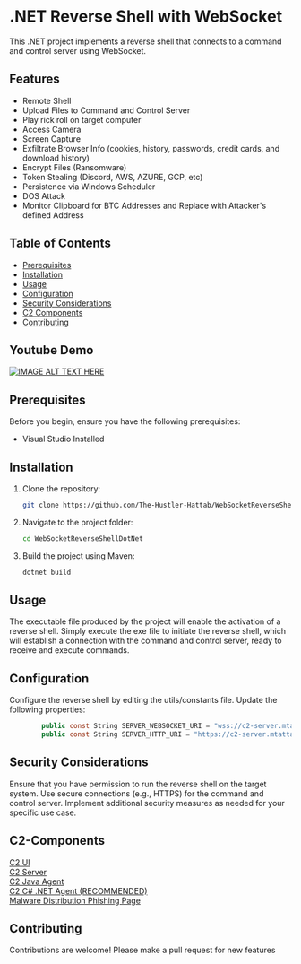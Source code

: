 # .NET Reverse Shell with WebSocket

This .NET project implements a reverse shell that connects to a command and control server using WebSocket.

## Features

- Remote Shell  
- Upload Files to Command and Control Server  
- Play rick roll on target computer  
- Access Camera  
- Screen Capture  
- Exfiltrate Browser Info (cookies, history, passwords, credit cards, and download history)  
- Encrypt Files (Ransomware)  
- Token Stealing (Discord, AWS, AZURE, GCP, etc)  
- Persistence via Windows Scheduler
- DOS Attack  
- Monitor Clipboard for BTC Addresses and Replace with Attacker's defined Address  


## Table of Contents

- [Prerequisites](#prerequisites)
- [Installation](#installation)
- [Usage](#usage)
- [Configuration](#configuration)
- [Security Considerations](#security-considerations)
- [C2 Components](#C2-Components)
- [Contributing](#contributing)

## Youtube Demo
[![IMAGE ALT TEXT HERE](https://img.youtube.com/vi/EsMQl13e8bs/0.jpg)](https://www.youtube.com/watch?v=EsMQl13e8bs&ab_channel=MohammedHattab)  


## Prerequisites

Before you begin, ensure you have the following prerequisites:

- Visual Studio Installed

## Installation

1. Clone the repository:

    ```bash
    git clone https://github.com/The-Hustler-Hattab/WebSocketReverseShellDotNet.git
    ```

2. Navigate to the project folder:

    ```bash
    cd WebSocketReverseShellDotNet
    ```

3. Build the project using Maven:

    ```bash
    dotnet build
    ```

## Usage

The executable file produced by the project will enable the activation of a reverse shell. Simply execute the exe file to initiate the reverse shell, which will establish a connection with the command and control server, ready to receive and execute commands.

## Configuration
Configure the reverse shell by editing the utils/constants file. Update the following properties:
```C#
        public const String SERVER_WEBSOCKET_URI = "wss://c2-server.mtattab.com/reverseShellClients";
        public const String SERVER_HTTP_URI = "https://c2-server.mtattab.com";
```


## Security Considerations
Ensure that you have permission to run the reverse shell on the target system.
Use secure connections (e.g., HTTPS) for the command and control server.
Implement additional security measures as needed for your specific use case.

## C2-Components

[C2 UI](https://github.com/The-Hustler-Hattab/c2-ui)  
[C2 Server](https://github.com/The-Hustler-Hattab/C2JavaServer)   
[C2 Java Agent](https://github.com/The-Hustler-Hattab/ReverseShellWebSocketAgent)  
[C2 C# .NET Agent (RECOMMENDED)](https://github.com/The-Hustler-Hattab/WebSocketReverseShellDotNet)  
[Malware Distribution Phishing Page](https://github.com/The-Hustler-Hattab/obs-project-phishing)  

## Contributing
Contributions are welcome! 
Please make a pull request for new features

